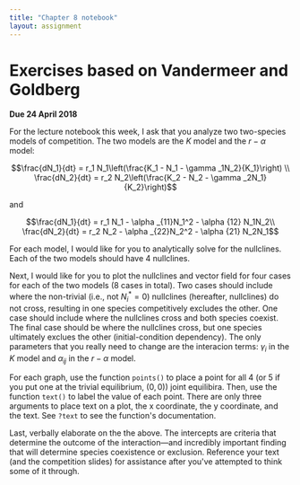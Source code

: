 ```yaml
---
title: "Chapter 8 notebook"
layout: assignment
---
```


# Exercises based on Vandermeer and Goldberg
**Due 24 April 2018**

For the lecture notebook this week, I ask that you analyze two two-species models of competition. The two models are the $K$ model and the $r-\alpha$ model:

$$\frac{dN_1}{dt} = r_1 N_1\left(\frac{K_1 - N_1 - \gamma _1N_2}{K_1}\right) \\
\frac{dN_2}{dt} = r_2 N_2\left(\frac{K_2 - N_2 - \gamma _2N_1}{K_2}\right)$$

and

$$\frac{dN_1}{dt} = r_1 N_1 - \alpha _{11}N_1^2 - \alpha {12} N_1N_2\\
\frac{dN_2}{dt} = r_2 N_2 - \alpha _{22}N_2^2 - \alpha {21} N_2N_1$$

For each model, I would like for you to analytically solve for the nullclines. Each of the two models should have 4 nullclines.

Next, I would like for you to plot the nullclines and vector field for four cases for each of the two models (8 cases in total). Two cases should include where the non-trivial (i.e., not $N_i^* =0$) nullclines (hereafter, nullclines) do not cross, resulting in one species competitively excludes the other. One case should include where the nullclines cross and both species coexist. The final case should be where the nullclines cross, but one species ultimately exclues the other (initial-condition dependency). The only parameters that you really need to change are the interacion terms: $\gamma _i$ in the $K$ model and $\alpha _{ij}$ in the $r-\alpha$ model.

For each graph, use the function `points()` to place a point for all 4 (or 5 if you put one at the trivial equilibrium, $(0,0)$) joint equilibira. Then, use the function `text()` to label the value of each point. There are only three arguments to place text on a plot, the x coordinate, the y coordinate, and the text. See `?text` to see the function's documentation.

Last, verbally elaborate on the the above. The intercepts are criteria that determine the outcome of the interaction—and incredibly important finding that will determine species coexistence or exclusion. Reference your text (and the competition slides) for assistance after you've attempted to think some of it through.